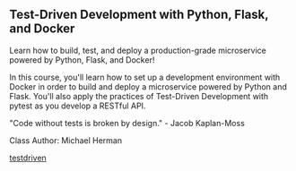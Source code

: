## Test-Driven Development with Python, Flask, and Docker


Learn how to build, test, and deploy a production-grade microservice powered by Python, Flask, and Docker!

In this course, you'll learn how to set up a development environment with Docker in order to build and deploy a microservice powered by Python and Flask. You'll also apply the practices of Test-Driven Development with pytest as you develop a RESTful API.

"Code without tests is broken by design." - Jacob Kaplan-Moss

Class Author: Michael Herman


[testdriven](https://testdriven.io/courses/tdd-flask/)
